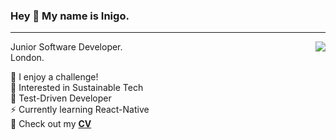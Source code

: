 ### Hey 👋 My name is Inigo.
---
<img align="right" src='https://github-readme-stats.vercel.app/api?username=Inimesh'/>

Junior Software Developer.  
London.

🧠 I enjoy a challenge!  
🌱 Interested in Sustainable Tech  
🧪 Test-Driven Developer  
⚡️ Currently learning React-Native  
📄 Check out my [**CV**](https://github.com/Inimesh/CV)  


